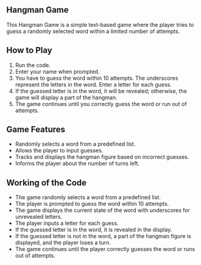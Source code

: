 ## Hangman Game
This Hangman Game is a simple text-based game where the player tries to guess a randomly selected word within a limited number of attempts.

## How to Play
1. Run the code.
2. Enter your name when prompted.
3. You have to guess the word within 10 attempts. The underscores represent the letters in the word. Enter a letter for each guess.
4. If the guessed letter is in the word, it will be revealed; otherwise, the game will display a part of the hangman.
5. The game continues until you correctly guess the word or run out of attempts.

## Game Features
- Randomly selects a word from a predefined list.
- Allows the player to input guesses.
- Tracks and displays the hangman figure based on incorrect guesses.
- Informs the player about the number of turns left.

## Working of the Code
- The game randomly selects a word from a predefined list.
- The player is prompted to guess the word within 10 attempts.
- The game displays the current state of the word with underscores for unrevealed letters.
- The player inputs a letter for each guess.
- If the guessed letter is in the word, it is revealed in the display.
- If the guessed letter is not in the word, a part of the hangman figure is displayed, and the player loses a turn.
- The game continues until the player correctly guesses the word or runs out of attempts.

